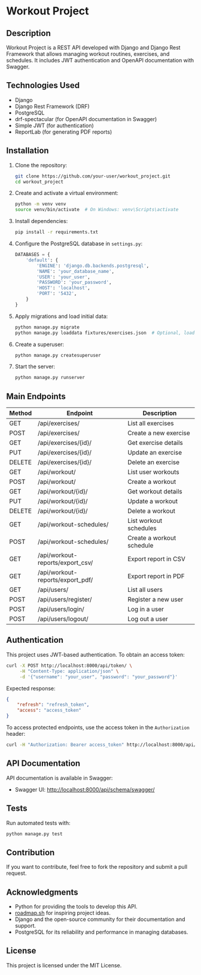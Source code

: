 # Workout Project

## Description
Workout Project is a REST API developed with Django and Django Rest Framework that allows managing workout routines, exercises, and schedules.
It includes JWT authentication and OpenAPI documentation with Swagger.

## Technologies Used
- Django
- Django Rest Framework (DRF)
- PostgreSQL
- drf-spectacular (for OpenAPI documentation in Swagger)
- Simple JWT (for authentication)
- ReportLab (for generating PDF reports)

## Installation

1. Clone the repository:
    ```bash
    git clone https://github.com/your-user/workout_project.git
    cd workout_project
    ```

2. Create and activate a virtual environment:
    ```bash
    python -m venv venv
    source venv/bin/activate  # On Windows: venv\Scripts\activate
    ```

3. Install dependencies:
    ```bash
    pip install -r requirements.txt
    ```

4. Configure the PostgreSQL database in `settings.py`:
    ```python
    DATABASES = {
        'default': {
            'ENGINE': 'django.db.backends.postgresql',
            'NAME': 'your_database_name',
            'USER': 'your_user',
            'PASSWORD': 'your_password',
            'HOST': 'localhost',
            'PORT': '5432',
        }
    }
    ```

5. Apply migrations and load initial data:
    ```bash
    python manage.py migrate
    python manage.py loaddata fixtures/exercises.json  # Optional, loads predefined exercises
    ```

6. Create a superuser:
    ```bash
    python manage.py createsuperuser
    ```

7. Start the server:
    ```bash
    python manage.py runserver
    ```

## Main Endpoints

| Method  | Endpoint                        | Description                          |
|---------|--------------------------------|--------------------------------------|
| GET     | /api/exercises/                | List all exercises                  |
| POST    | /api/exercises/                | Create a new exercise               |
| GET     | /api/exercises/{id}/           | Get exercise details                |
| PUT     | /api/exercises/{id}/           | Update an exercise                  |
| DELETE  | /api/exercises/{id}/           | Delete an exercise                  |
| GET     | /api/workout/                  | List user workouts                  |
| POST    | /api/workout/                  | Create a workout                    |
| GET     | /api/workout/{id}/             | Get workout details                 |
| PUT     | /api/workout/{id}/             | Update a workout                    |
| DELETE  | /api/workout/{id}/             | Delete a workout                    |
| GET     | /api/workout-schedules/        | List workout schedules              |
| POST    | /api/workout-schedules/        | Create a workout schedule           |
| GET     | /api/workout-reports/export_csv/ | Export report in CSV               |
| GET     | /api/workout-reports/export_pdf/ | Export report in PDF               |
| GET     | /api/users/                    | List all users                      |
| POST    | /api/users/register/           | Register a new user                 |
| POST    | /api/users/login/           | Log in a user                 |
| POST    | /api/users/logout/           | Log out a user                 |

                     

## Authentication

This project uses JWT-based authentication. To obtain an access token:

```bash
curl -X POST http://localhost:8000/api/token/ \
     -H "Content-Type: application/json" \
     -d '{"username": "your_user", "password": "your_password"}'
```

Expected response:
```json
{
    "refresh": "refresh_token",
    "access": "access_token"
}
```

To access protected endpoints, use the access token in the `Authorization` header:
```bash
curl -H "Authorization: Bearer access_token" http://localhost:8000/api/exercises/
```

## API Documentation
API documentation is available in Swagger:
- Swagger UI: [http://localhost:8000/api/schema/swagger/](http://localhost:8000/api/schema/swagger/)

## Tests
Run automated tests with:
```bash
python manage.py test
```

## Contribution
If you want to contribute, feel free to fork the repository and submit a pull request.

## Acknowledgments
- Python for providing the tools to develop this API.
- [roadmap.sh](https://roadmap.sh/projects/fitness-workout-tracker) for inspiring project ideas.
- Django and the open-source community for their documentation and support.
- PostgreSQL for its reliability and performance in managing databases.

## License
This project is licensed under the MIT License.

